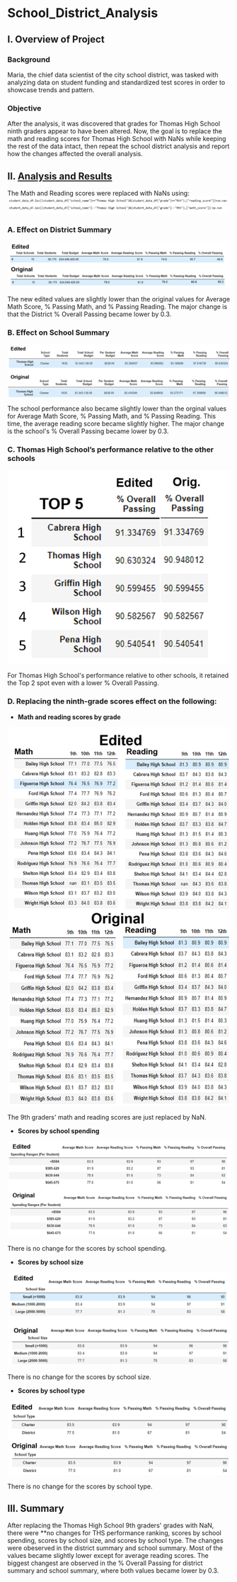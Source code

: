 # School_District_Analysis

## I. Overview of Project

### Background
Maria, the chief data scientist of the city school district, was tasked with analyzing data on student funding and standardized test scores in order to showcase trends and pattern.

### Objective
After the analysis, it was discovered that grades for Thomas High School ninth graders appear to have been altered. Now, the goal is to replace the math and reading scores for Thomas High School with NaNs while keeping the rest of the data intact, then repeat the school district analysis and report how the changes affected the overall analysis.

## II. [Analysis and Results](PyCitySchools_Challenge.ipynb)

The Math and Reading scores were replaced with NaNs using:
![](Resources/NaN.PNG)

### A. Effect on District Summary

![](Resources/District_Summary.png)

The new edited values are slightly lower than the original values for Average Math Score, % Passing Math, and % Passing Reading. The major change is that the District % Overall Passing became lower by 0.3.

### B. Effect on School Summary

![](Resources/School_Summary.png)

The school performance also became slightly lower than the orginal values for Average Math Score, % Passing Math, and % Passing Reading. This time, the average reading score became slightly higher. The major change is the school's % Overall Passing became lower by 0.3.

### C. Thomas High School’s performance relative to the other schools

![](Resources/THS_Performance.png)

For Thomas High School's performance relative to other schools, it retained the Top 2 spot even with a lower % Overall Passing.

### D. Replacing the ninth-grade scores effect on the following:

  - **Math and reading scores by grade**
  
  ![](Resources/Scores_by_Grade.png)
  
  The 9th graders' math and reading scores are just replaced by NaN.
  
  - **Scores by school spending**
   
  ![](Resources/Scores_by_Spending.png)
  
  There is no change for the scores by school spending.
  
  - **Scores by school size**
  
  ![](Resources/Scores_by_Size.png)
  
  There is no change for the scores by school size.
  
  - **Scores by school type**

  ![](Resources/Scores_by_Type.png)

  There is no change for the scores by school type.

## III. Summary

After replacing the Thomas High School 9th graders' grades with NaN, there were **no changes for THS performance ranking, scores by school spending, scores by school size, and scores by school type. The changes were obeserved in the district summary and school summary. Most of the values became slightly lower except for average reading scores. The biggest changest are observed in the % Overall Passing for district summary and school summary, where both values became lower by 0.3.

